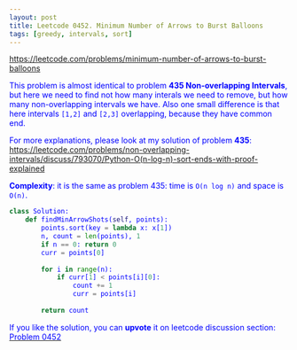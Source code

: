 ```yaml
---
layout: post
title: Leetcode 0452. Minimum Number of Arrows to Burst Balloons
tags: [greedy, intervals, sort]
---
```


<a href="https://leetcode.com/problems/minimum-number-of-arrows-to-burst-balloons"> <font color = blue>https://leetcode.com/problems/minimum-number-of-arrows-to-burst-balloons

This problem is almost identical to problem **435 Non-overlapping Intervals**, but here we need to find not how many interals we need to remove, but how many non-overlapping intervals we have. Also one small difference is that here intervals `[1,2]` and `[2,3]` overlapping, because they have common end.

For more explanations, please look at my solution of problem **435**:
https://leetcode.com/problems/non-overlapping-intervals/discuss/793070/Python-O(n-log-n)-sort-ends-with-proof-explained

**Complexity**: it is the same as problem 435: time is `O(n log n)` and space is `O(n)`.

```python
class Solution:
    def findMinArrowShots(self, points):
        points.sort(key = lambda x: x[1])
        n, count = len(points), 1
        if n == 0: return 0
        curr = points[0]
        
        for i in range(n):
            if curr[1] < points[i][0]:
                count += 1
                curr = points[i]
                
        return count  
```

If you like the solution, you can **upvote** it on leetcode discussion section:<a href="https://leetcode.com/problems/minimum-number-of-arrows-to-burst-balloons/discuss/887690/python-o(n-log-n)-solution-explained"> <font color = blue>Problem 0452
